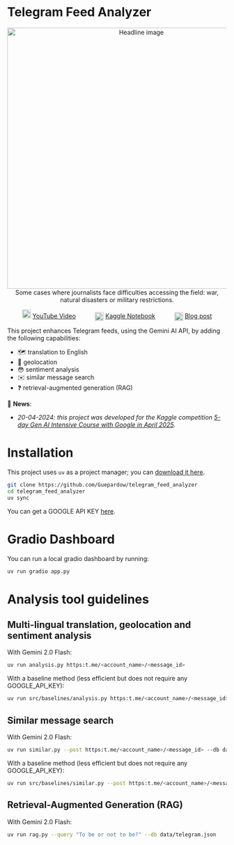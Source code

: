 # Telegram Feed Analyzer

<p align="center">
    <img src="https://www.mehdimiah.com/blog/telegram_feed_analyzer/main_400p.png" alt="Headline image" width="600"/><br>Some cases where journalists face difficulties accessing the field: war,  natural disasters or military restrictions.
</p>

<p align="center">
    <img src="https://mehdimiah.com/blog/telegram_feed_analyzer/icon/youtube.png" alt="YouTube" width="20px">
    <a href="https://www.youtube.com/watch?v=oqyiQ377ngA">YouTube Video</a>
    <img src="https://mehdimiah.com/blog/telegram_feed_analyzer/icon/kaggle.png" alt="Kaggle" width="20px" style="vertical-align: middle;margin-left:40px">
    <a href="https://www.kaggle.com/code/guepardow/telegram-feed-analyzer">Kaggle Notebook</a>
    <img src="https://mehdimiah.com/blog/telegram_feed_analyzer/icon/blog.png" alt="Blog" width="20px" style="vertical-align: middle;margin-left:40px">
    <a href="https://mehdimiah.com/blog/telegram_feed_analyzer">Blog post</a>
</p>

This project enhances Telegram feeds, using the Gemini AI API, by adding the following capabilities:
- 🗺️ translation to English
- 📍 geolocation
- 😳 sentiment analysis
- ✉️ similar message search
- ❓ retrieval-augmented generation (RAG)

📆 **News**:
- *20-04-2024: this project was developed for the Kaggle competition [5-day Gen AI Intensive Course with Google in April 2025](https://www.kaggle.com/competitions/gen-ai-intensive-course-capstone-2025q1).*

# Installation

This project uses `uv` as a project manager; you can [download it here](https://docs.astral.sh/uv/).

```sh
git clone https://github.com/Guepardow/telegram_feed_analyzer
cd telegram_feed_analyzer
uv sync
```

You can get a GOOGLE API KEY [here](https://aistudio.google.com/app/apikey).

# Gradio Dashboard

You can run a local gradio dashboard by running:

```sh
uv run gradio app.py
```

# Analysis tool guidelines

## Multi-lingual translation, geolocation and sentiment analysis

With Gemini 2.0 Flash:
```bash
uv run analysis.py https:t.me/<account_name>/<message_id>
```

With a baseline method (less efficient but does not require any GOOGLE_API_KEY):
```bash
uv run src/baselines/analysis.py https:t.me/<account_name>/<message_id>
```

## Similar message search

With Gemini 2.0 Flash:
```bash
uv run similar.py --post https:t.me/<account_name>/<message_id> --db data/telegram.json
```

With a baseline method (less efficient but does not require any GOOGLE_API_KEY):
```bash
uv run src/baselines/similar.py --post https:t.me/<account_name>/<message_id> --db data/telegram.json
```

## Retrieval-Augmented Generation (RAG)

With Gemini 2.0 Flash:
```bash
uv run rag.py --query "To be or not to be?" --db data/telegram.json
```


